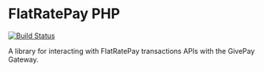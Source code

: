 # FlatRatePay PHP

[![Build Status](https://travis-ci.org/GivePay/FlatRatePay-php.svg?branch=master)](https://travis-ci.org/GivePay/FlatRatePay-php)

A library for interacting with FlatRatePay transactions APIs with the GivePay Gateway.
